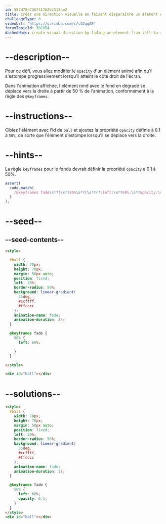 ```yaml
---
id: 587d78a7367417b2b2512ae2
title: Créer une direction visuelle en faisant disparaître un élément de gauche à droite
challengeType: 0
videoUrl: 'https://scrimba.com/c/cGJqqAE'
forumTopicId: 301054
dashedName: create-visual-direction-by-fading-an-element-from-left-to-right
---
```


# --description--

Pour ce défi, vous allez modifier le `opacity` d'un élément animé afin qu'il s'estompe progressivement lorsqu'il atteint le côté droit de l'écran.

Dans l'animation affichée, l'élément rond avec le fond en dégradé se déplace vers la droite à partir de 50 % de l'animation, conformément à la règle des `@keyframes`.

# --instructions--

Ciblez l'élément avec l'id de `ball` et ajoutez la propriété `opacity` définie à 0.1 à `50%`, de sorte que l'élément s'estompe lorsqu'il se déplace vers la droite.

# --hints--

La règle `keyframes` pour le fondu devrait définir la propriété `opacity` à 0.1 à 50%.

```js
assert(
  code.match(
    /@keyframes fade\s*?{\s*?50%\s*?{\s*?(?:left:\s*?60%;\s*?opacity:\s*?0?\.1;|opacity:\s*?0?\.1;\s*?left:\s*?60%;)/gi
  )
);
```

# --seed--

## --seed-contents--

```html
<style>

  #ball {
    width: 70px;
    height: 70px;
    margin: 50px auto;
    position: fixed;
    left: 20%;
    border-radius: 50%;
    background: linear-gradient(
      35deg,
      #ccffff,
      #ffcccc
    );
    animation-name: fade;
    animation-duration: 3s;
  }

  @keyframes fade {
    50% {
      left: 60%;

    }
  }

</style>

<div id="ball"></div>
```

# --solutions--

```html
<style>
  #ball {
    width: 70px;
    height: 70px;
    margin: 50px auto;
    position: fixed;
    left: 20%;
    border-radius: 50%;
    background: linear-gradient(
      35deg,
      #ccffff,
      #ffcccc
    );
    animation-name: fade;
    animation-duration: 3s;
  }

  @keyframes fade {
    50% {
      left: 60%;
      opacity: 0.1;
    }
  }
</style>
<div id="ball"></div>
```
